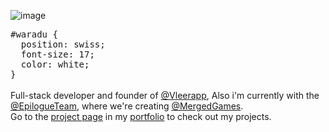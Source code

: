 ![image](https://github.com/Waradu/Waradu/assets/89935135/1eb4f64b-6d4b-415c-ad90-fa14e1182f08)

<samp>
#waradu { <br>
‎ ‎ position: swiss; <br>
‎ ‎ font-size: 17; <br>
‎ ‎ color: white; <br>
}
</samp>
<br><br>
<div align="left">
Full-stack developer and founder of <a href="https://github.com/vleerapp">@Vleerapp</a>, Also i'm currently with the <a href="https://github.com/EpilogueTeam">@EpilogueTeam</a>, where we're creating <a href="https://github.com/MergedGames">@MergedGames</a>.<br>Go to the <a href="https://waradu.dev/projects">project page</a> in my <a href="https://waradu.dev">portfolio</a> to check out my projects.
</div>
